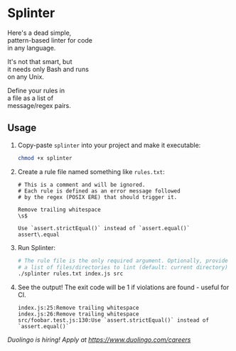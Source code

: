 # Splinter

Here's a dead simple,
<br>
pattern-based linter for code
<br>
in any language.

It's not that smart, but
<br>
it needs only Bash and runs
<br>
on any Unix.

Define your rules in
<br>
a file as a list of
<br>
message/regex pairs.

## Usage

1. Copy-paste `splinter` into your project and make it executable:

    ```bash
    chmod +x splinter
    ```
1. Create a rule file named something like `rules.txt`:

    ```text
    # This is a comment and will be ignored.
    # Each rule is defined as an error message followed
    # by the regex (POSIX ERE) that should trigger it.

    Remove trailing whitespace
    \s$

    Use `assert.strictEqual()` instead of `assert.equal()`
    assert\.equal
    ```
1. Run Splinter:

    ```bash
    # The rule file is the only required argument. Optionally, provide
    # a list of files/directories to lint (default: current directory)
    ./splinter rules.txt index.js src
    ```
1. See the output! The exit code will be 1 if violations are found - useful for CI.

    ```text
    index.js:25:Remove trailing whitespace
    index.js:26:Remove trailing whitespace
    src/foobar.test.js:130:Use `assert.strictEqual()` instead of `assert.equal()`
    ```

_Duolingo is hiring! Apply at https://www.duolingo.com/careers_
